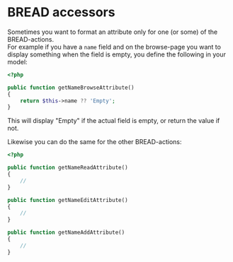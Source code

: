 # BREAD accessors

Sometimes you want to format an attribute only for one \(or some\) of the BREAD-actions.  
For example if you have a `name` field and on the browse-page you want to display something when the field is empty, you define the following in your model:

```php
<?php

public function getNameBrowseAttribute()
{
    return $this->name ?? 'Empty';
}
```

This will display "Empty" if the actual field is empty, or return the value if not.

Likewise you can do the same for the other BREAD-actions:

```php
<?php

public function getNameReadAttribute()
{
    //
}

public function getNameEditAttribute()
{
    //
}

public function getNameAddAttribute()
{
    //
}
```

